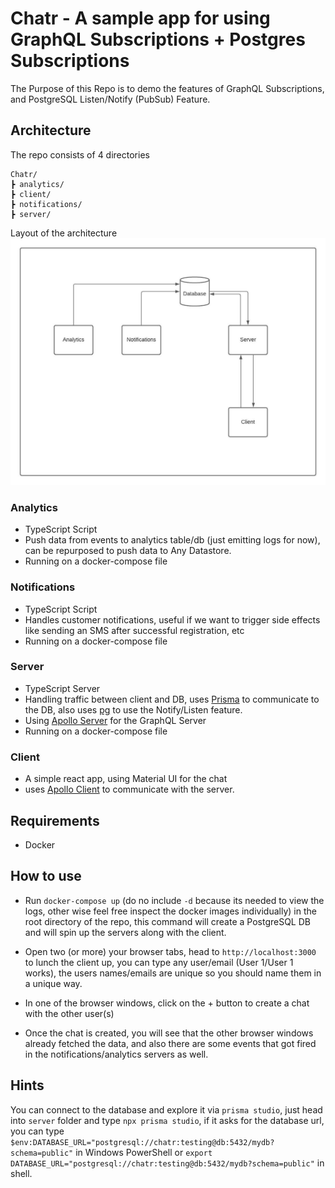 # Chatr - A sample app for using GraphQL Subscriptions + Postgres Subscriptions
The Purpose of this Repo is to demo the features of GraphQL Subscriptions, and PostgreSQL Listen/Notify (PubSub) Feature.

## Architecture

The repo consists of 4 directories
```
Chatr/
┣ analytics/
┣ client/
┣ notifications/
┣ server/
```
Layout of the architecture
![Architecture Layout](./Chatr.jpeg)

### Analytics
- TypeScript Script
- Push data from events to analytics table/db (just emitting logs for now), can be repurposed to push data to Any Datastore.
- Running on a docker-compose file

### Notifications
- TypeScript Script
- Handles customer notifications, useful if we want to trigger side effects like sending an SMS after successful registration, etc
- Running on a docker-compose file

### Server
- TypeScript Server
- Handling traffic between client and DB, uses [Prisma](https://www.prisma.io/) to communicate to the DB, also uses [pg](https://www.npmjs.com/package/pg) to use the Notify/Listen feature.
- Using [Apollo Server](https://www.apollographql.com/docs/apollo-server/) for the GraphQL Server
- Running on a docker-compose file


### Client
- A simple react app, using Material UI for the chat
- uses [Apollo Client](https://www.apollographql.com/docs/react/) to communicate with the server.


## Requirements
- Docker

## How to use
- Run `docker-compose up` (do no include `-d` because its needed to view the logs, other wise feel free inspect the docker images individually) in the root directory of the repo, this command will create a PostgreSQL DB and will spin up the servers along with the client.

- Open two (or more) your browser tabs, head to `http://localhost:3000` to lunch the client up, you can type any user/email (User 1/User 1 works), the users names/emails are unique so you should name them in a unique way.

- In one of the browser windows, click on the + button to create a chat with the other user(s)

- Once the chat is created, you will see that the other browser windows already fetched the data, and also there are some events that got fired in the notifications/analytics servers as well.


## Hints
You can connect to the database and explore it via `prisma studio`, just head into `server` folder and type `npx prisma studio`, if it asks for the database url, you can type `$env:DATABASE_URL="postgresql://chatr:testing@db:5432/mydb?schema=public"` in Windows PowerShell or `export DATABASE_URL="postgresql://chatr:testing@db:5432/mydb?schema=public"` in shell.